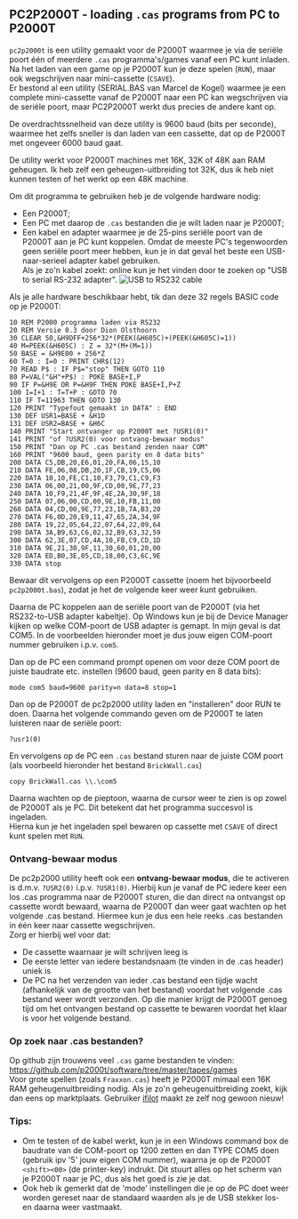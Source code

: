 ## PC2P2000T - loading `.cas` programs from PC to P2000T

`pc2p2000t` is een utility gemaakt voor de P2000T waarmee je via de seriële poort één of meerdere `.cas` programma's/games vanaf een PC kunt inladen. Na het laden van een game op je P2000T kun je deze spelen (`RUN`), maar ook wegschrijven naar mini-cassette (`CSAVE`). \
Er bestond al een utility (SERIAL.BAS van Marcel de Kogel) waarmee je een complete mini-cassette vanaf de P2000T naar een PC kan wegschrijven via de seriële poort, maar PC2P2000T werkt dus precies de andere kant op.

De overdrachtssnelheid van deze utility is 9600 baud (bits per seconde), waarmee het zelfs sneller is dan laden van een cassette, dat op de P2000T met ongeveer 6000 baud gaat.

De utility werkt voor P2000T machines met 16K, 32K of 48K aan RAM geheugen. Ik heb zelf een geheugen-uitbreiding tot 32K, dus ik heb niet kunnen testen of het werkt op een 48K machine.

Om dit programma te gebruiken heb je de volgende hardware nodig:
* Een P2000T;
* Een PC met daarop de `.cas` bestanden die je wilt laden naar je P2000T;
* Een kabel en adapter waarmee je de 25-pins seriële poort van de P2000T aan je PC kunt koppelen. Omdat de meeste PC's tegenwoorden geen seriële poort meer hebben, kun je in dat geval het beste een USB-naar-serieel adapter kabel gebruiken.  \
  Als je zo'n kabel zoekt: online kun je het vinden door te zoeken op "USB to serial RS-232 adapter".
  ![USB to RS232 cable](/utilities/pc2p2000t/usb2rs232.png)

Als je alle hardware beschikbaar hebt, tik dan deze 32 regels BASIC code op je P2000T:
```
10 REM P2000 programma laden via RS232
20 REM Versie 0.3 door Dion Olsthoorn
30 CLEAR 50,&H9DFF+256*32*(PEEK(&H605C)+(PEEK(&H605C)=1))
40 M=PEEK(&H605C) : Z = 32*(M+(M=1))
50 BASE = &H9E00 + 256*Z
60 T=0 : I=0 : PRINT CHR$(12)
70 READ P$ : IF P$="stop" THEN GOTO 110
80 P=VAL("&H"+P$) : POKE BASE+I,P
90 IF P=&H9E OR P=&H9F THEN POKE BASE+I,P+Z
100 I=I+1 : T=T+P : GOTO 70
110 IF T=11963 THEN GOTO 130
120 PRINT "Typefout gemaakt in DATA" : END
130 DEF USR1=BASE + &H1D
131 DEF USR2=BASE + &H6C
140 PRINT "Start ontvanger op P2000T met ?USR1(0)"
141 PRINT "of ?USR2(0) voor ontvang-bewaar modus"
150 PRINT "Dan op PC .cas bestand zenden naar COM"
160 PRINT "9600 baud, geen parity en 8 data bits"
200 DATA C5,DB,20,E6,01,20,FA,06,15,10
210 DATA FE,06,08,DB,20,1F,CB,19,C5,06
220 DATA 10,10,FE,C1,10,F3,79,C1,C9,F3
230 DATA 06,00,21,00,9F,CD,00,9E,77,23
240 DATA 10,F9,21,4F,9F,4E,2A,30,9F,18
250 DATA 07,06,00,CD,00,9E,10,FB,11,00
260 DATA 04,CD,00,9E,77,23,1B,7A,B3,20
270 DATA F6,0D,20,E9,11,47,65,2A,34,9F
280 DATA 19,22,05,64,22,07,64,22,09,64
290 DATA 3A,B9,63,C6,02,32,B9,63,32,59
300 DATA 62,3E,07,CD,4A,10,FB,C9,CD,1D
310 DATA 9E,21,30,9F,11,30,60,01,20,00
320 DATA ED,B0,3E,05,CD,18,00,C3,6C,9E
330 DATA stop
```
Bewaar dit vervolgens op een P2000T cassette (noem het bijvoorbeeld `pc2p2000t.bas`), zodat je het de volgende keer weer kunt gebruiken.

Daarna de PC koppelen aan de seriële poort van de P2000T (via het RS232-to-USB adapter kabeltje).
Op Windows kun je bij de Device Manager kijken op welke COM-poort de USB adapter is gemapt. In mijn geval is dat COM5. In de voorbeelden hieronder moet je dus jouw eigen COM-poort nummer gebruiken i.p.v. `com5`.

Dan op de PC een command prompt openen om voor deze COM poort de juiste baudrate etc. instellen (9600 baud, geen parity en 8 data bits):
```
mode com5 baud=9600 parity=n data=8 stop=1
```
Dan op de P2000T de pc2p2000 utility laden en "installeren" door RUN te doen. Daarna het volgende commando geven om de P2000T te laten luisteren naar de seriële poort:
```
?usr1(0)
```
En vervolgens op de PC een `.cas` bestand sturen naar de juiste COM poort (als voorbeeld hieronder het bestand `BrickWall.cas`)
```
copy BrickWall.cas \\.\com5
```
Daarna wachten op de pieptoon, waarna de cursor weer te zien is op zowel de P2000T als je PC. Dit betekent dat het programma succesvol is ingeladen.\
Hierna kun je het ingeladen spel bewaren op cassette met `CSAVE` of direct kunt spelen met `RUN`.

### Ontvang-bewaar modus

De pc2p2000 utility heeft ook een **ontvang-bewaar modus**, die te activeren is d.m.v. `?USR2(0)` i.p.v. `?USR1(0)`. Hierbij kun je vanaf de PC iedere keer een los .cas programma naar de P2000T sturen, die dan direct na ontvangst op cassette wordt bewaard, waarna de P2000T dan weer gaat wachten op het volgende .cas bestand. Hiermee kun je dus een hele reeks .cas bestanden in één keer naar cassette wegschrijven. \
Zorg er hierbij wel voor dat:
* De cassette waarnaar je wilt schrijven leeg is
* De eerste letter van iedere bestandsnaam (te vinden in de .cas header) uniek is
* De PC na het verzenden van ieder .cas bestand een tijdje wacht (afhankelijk van de grootte van het bestand) voordat het volgende .cas bestand weer wordt verzonden. Op die manier krijgt de P2000T genoeg tijd om het ontvangen bestand op cassette te bewaren voordat het klaar is voor het volgende bestand.

### Op zoek naar .cas bestanden?

Op github zijn trouwens veel `.cas` game bestanden te vinden: https://github.com/p2000t/software/tree/master/tapes/games \
Voor grote spellen (zoals `Fraxxon.cas`) heeft je P2000T mimaal een 16K RAM geheugenuitbreiding nodig. Als je zo'n geheugenuitbreiding zoekt, kijk dan eens op marktplaats. Gebruiker [ifilot](https://www.marktplaats.nl/u/ifilot/15277239/) maakt ze zelf nog gewoon nieuw!

### Tips:
* Om te testen of de kabel werkt, kun je in een Windows command box de baudrate van de COM-poort op 1200 zetten en dan TYPE COM5 doen (gebruik ipv '5' jouw eigen COM nummer), waarna je op de P2000T `<shift><00>` (de printer-key) indrukt. Dit stuurt alles op het scherm van je P2000T naar je PC, dus als het goed is zie je dat.
* Ook heb ik gemerkt dat de 'mode' instellingen die je op de PC doet weer worden gereset naar de standaard waarden als je de USB stekker los- en daarna weer vastmaakt.
